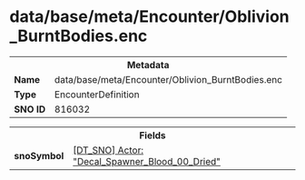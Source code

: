 <h1>data/base/meta/Encounter/Oblivion_BurntBodies.enc</h1><table><tr><th colspan="100%">Metadata</th></tr><tr><td><b>Name</b></td><td>data/base/meta/Encounter/Oblivion_BurntBodies.enc</td></tr><tr><td><b>Type</b></td><td>EncounterDefinition</td></tr><tr><td><b>SNO ID</b></td><td>816032</td></tr></table>

<table><tr><th colspan="100%">Fields</th></tr><tr><td><b>snoSymbol</b></td><td><a href="..\Actor\Decal_Spawner_Blood_00_Dried.acr.md">[DT_SNO] Actor: "Decal_Spawner_Blood_00_Dried"</a></td></tr></table>

